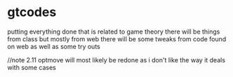 # gtcodes
putting everything done that is related to game theory
there will be things from class but mostly from web
there will be some tweaks from code found on web as well as some try outs


//note 2.11
optmove will most likely be redone as i don't like the way it deals with some cases
